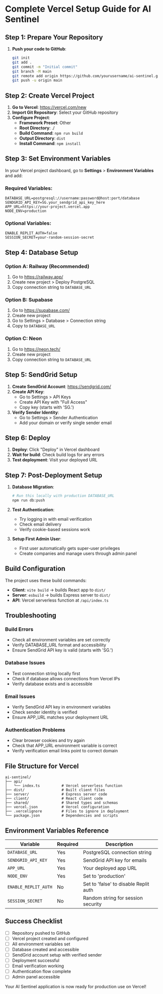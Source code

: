 # Complete Vercel Setup Guide for AI Sentinel

## Step 1: Prepare Your Repository

1. **Push your code to GitHub**:
   ```bash
   git init
   git add .
   git commit -m "Initial commit"
   git branch -M main
   git remote add origin https://github.com/yourusername/ai-sentinel.git
   git push -u origin main
   ```

## Step 2: Create Vercel Project

1. **Go to Vercel**: https://vercel.com/new
2. **Import Git Repository**: Select your GitHub repository
3. **Configure Project**:
   - **Framework Preset**: Other
   - **Root Directory**: ./
   - **Build Command**: `npm run build`
   - **Output Directory**: `dist`
   - **Install Command**: `npm install`

## Step 3: Set Environment Variables

In your Vercel project dashboard, go to **Settings** > **Environment Variables** and add:

### Required Variables:
```
DATABASE_URL=postgresql://username:password@host:port/database
SENDGRID_API_KEY=SG.your_sendgrid_api_key_here
APP_URL=https://your-project.vercel.app
NODE_ENV=production
```

### Optional Variables:
```
ENABLE_REPLIT_AUTH=false
SESSION_SECRET=your-random-session-secret
```

## Step 4: Database Setup

### Option A: Railway (Recommended)
1. Go to https://railway.app/
2. Create new project > Deploy PostgreSQL
3. Copy connection string to `DATABASE_URL`

### Option B: Supabase
1. Go to https://supabase.com/
2. Create new project
3. Go to Settings > Database > Connection string
4. Copy to `DATABASE_URL`

### Option C: Neon
1. Go to https://neon.tech/
2. Create new project
3. Copy connection string to `DATABASE_URL`

## Step 5: SendGrid Setup

1. **Create SendGrid Account**: https://sendgrid.com/
2. **Create API Key**:
   - Go to Settings > API Keys
   - Create API Key with "Full Access"
   - Copy key (starts with 'SG.')
3. **Verify Sender Identity**:
   - Go to Settings > Sender Authentication
   - Add your domain or verify single sender email

## Step 6: Deploy

1. **Deploy**: Click "Deploy" in Vercel dashboard
2. **Wait for build**: Check build logs for any errors
3. **Test deployment**: Visit your deployed URL

## Step 7: Post-Deployment Setup

1. **Database Migration**:
   ```bash
   # Run this locally with production DATABASE_URL
   npm run db:push
   ```

2. **Test Authentication**:
   - Try logging in with email verification
   - Check email delivery
   - Verify cookie-based sessions work

3. **Setup First Admin User**:
   - First user automatically gets super-user privileges
   - Create companies and manage users through admin panel

## Build Configuration

The project uses these build commands:
- **Client**: `vite build` → builds React app to `dist/`
- **Server**: `esbuild` → builds Express server to `dist/`
- **API**: Vercel serverless function at `/api/index.ts`

## Troubleshooting

### Build Errors
- Check all environment variables are set correctly
- Verify DATABASE_URL format and accessibility
- Ensure SendGrid API key is valid (starts with 'SG.')

### Database Issues
- Test connection string locally first
- Check if database allows connections from Vercel IPs
- Verify database exists and is accessible

### Email Issues
- Verify SendGrid API key in environment variables
- Check sender identity is verified
- Ensure APP_URL matches your deployment URL

### Authentication Problems
- Clear browser cookies and try again
- Check that APP_URL environment variable is correct
- Verify verification email links point to correct domain

## File Structure for Vercel

```
ai-sentinel/
├── api/
│   └── index.ts          # Vercel serverless function
├── dist/                 # Built client files
├── server/               # Express server code
├── client/               # React client code
├── shared/               # Shared types and schemas
├── vercel.json           # Vercel configuration
├── .vercelignore         # Files to ignore in deployment
└── package.json          # Dependencies and scripts
```

## Environment Variables Reference

| Variable | Required | Description |
|----------|----------|-------------|
| `DATABASE_URL` | Yes | PostgreSQL connection string |
| `SENDGRID_API_KEY` | Yes | SendGrid API key for emails |
| `APP_URL` | Yes | Your deployed app URL |
| `NODE_ENV` | Yes | Set to 'production' |
| `ENABLE_REPLIT_AUTH` | No | Set to 'false' to disable Replit auth |
| `SESSION_SECRET` | No | Random string for session security |

## Success Checklist

- [ ] Repository pushed to GitHub
- [ ] Vercel project created and configured
- [ ] All environment variables set
- [ ] Database created and accessible
- [ ] SendGrid account setup with verified sender
- [ ] Deployment successful
- [ ] Email verification working
- [ ] Authentication flow complete
- [ ] Admin panel accessible

Your AI Sentinel application is now ready for production use on Vercel!